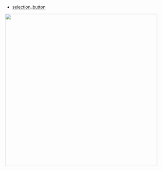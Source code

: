 



- [ selection_button ](https://github.com/AhmedTahaMohamedeen/Flutter_packages/tree/main/selection_button)

<img src="selection_button/assets/selectionButtonGif2.gif" height="500em" />
 
